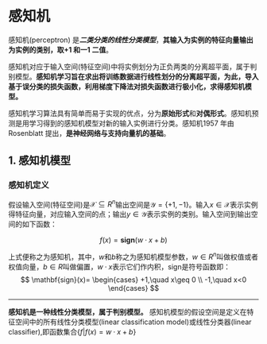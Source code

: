 # 感知机

感知机(perceptron) 是***二类分类的线性分类模型***，**其输入为实例的特征向量输出为实例的类别，取+1 和一1 二值**。

感知机对应于输入空间(特征空间)中将实例划分为正负两类的分离超平面，属于判别模型。**感知机学习旨在求出将训练数据进行线性划分的分离超平面，为此，导入基于误分类的损失函数，利用梯度下降法对损失函数进行极小化，求得感知机模型。**

感知机学习算法具有简单而易于实现的优点，分为**原始形式**和**对偶形式**。感知机预测是用学习得到的感知机模型对新的输入实例进行分类。感知机1957 年由Rosenblatt 提出，**是神经网络与支持向量机的基础**。

## 1. 感知机模型

### 感知机定义

假设输入空间(特征空间)是$\mathcal{X}\subseteq R^n$输出空间是$\mathcal{Y}=\{+1,-1\}$。输入$x\in\mathcal{X}$表示实例得特征向量，对应输入空间的点；输出$y\in\mathcal{\mathcal{Y}}$表示实例的类别。输入空间到输出空间的如下函数：

$$f(x)=\mathbf{sign}(w ·x+b)$$

上式便称之为感知机，其中，$w$和$b$称之为感知机模型参数，$w\in R^n$叫做权值或者权值向量，$b\in R$叫做偏置，$w·x$表示它们作内积，sign是符号函数即：
$$
\mathbf{sign}(x)=
\begin{cases}
     +1,\quad x\geq 0 \\
    -1,\quad x<0
\end{cases}
$$

---

**感知机是一种线性分类模型，属于判别模型。** 感知机模型的假设空间是定义在特征空间中的所有线性分类模型(linear classification model)或线性分类器(linear classifier),即函数集合$\{f|f(x)=w·x+b\}$
